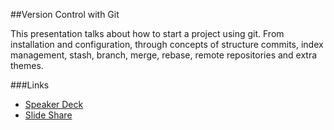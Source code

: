 ##Version Control with Git


This presentation talks about how to start a project using git. From installation and configuration, through concepts of structure commits, index management, stash, branch, merge, rebase, remote repositories and extra themes.

###Links
- [Speaker Deck](https://speakerdeck.com/vagnervjs/controle-de-versoes-com-git)
- [Slide Share](http://www.slideshare.net/vagnervjs/git-presentation-vagnersantana)